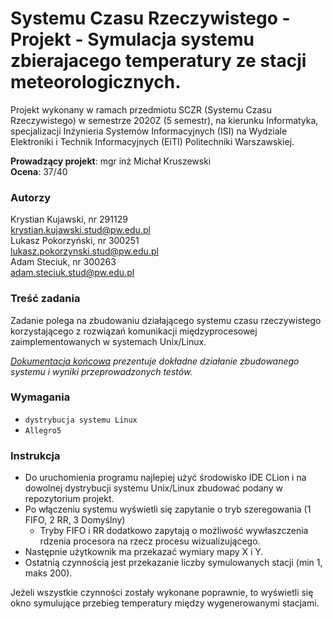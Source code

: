 # Systemu Czasu Rzeczywistego - Projekt - Symulacja systemu zbierajacego temperatury ze stacji meteorologicznych.
Projekt wykonany w ramach przedmiotu SCZR (Systemu Czasu Rzeczywistego) w semestrze 2020Z (5 semestr), na kierunku Informatyka, specjalizacji Inżynieria Systemów Informacyjnych (ISI) na Wydziale Elektroniki i Technik Informacyjnych (EiTI) Politechniki Warszawskiej.

**Prowadzący projekt**: mgr inż Michał Kruszewski  
**Ocena**: 37/40  

### Autorzy
Krystian Kujawski, nr 291129  
krystian.kujawski.stud@pw.edu.pl  
Lukasz Pokorzyński, nr 300251  
lukasz.pokorzynski.stud@pw.edu.pl  
Adam Steciuk, nr 300263  
adam.steciuk.stud@pw.edu.pl  

### Treść zadania
Zadanie polega na zbudowaniu działającego systemu czasu rzeczywistego korzystającego z rozwiązań komunikacji międzyprocesowej zaimplementowanych w systemach Unix/Linux.

_[Dokumentacja końcowa](https://github.com/steciuk/SCZR/blob/master/SCZR%20-%20sprawozdanie.pdf) prezentuje dokładne działanie zbudowanego systemu i wyniki przeprowadzonych testów._

### Wymagania
* ``dystrybucja systemu Linux``
* ``Allegro5``

### Instrukcja
* Do uruchomienia programu najlepiej użyć środowisko IDE CLion i na dowolnej dystrybucji systemu Unix/Linux zbudować podany w repozytorium projekt.
* Po włączeniu systemu wyświetli się zapytanie o tryb szeregowania (1 FIFO, 2 RR, 3 Domyślny)
  * Tryby FIFO i RR dodatkowo zapytają o możliwość wywłaszczenia rdzenia procesora na rzecz procesu wizualizującego.
* Następnie użytkownik ma przekazać wymiary mapy X i Y.
* Ostatnią czynnością jest przekazanie liczby symulowanych stacji (min 1, maks 200).

Jeżeli wszystkie czynności zostały wykonane poprawnie, to wyświetli się okno symulujące przebieg temperatury między wygenerowanymi stacjami.
